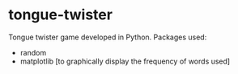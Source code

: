 # tongue-twister
Tongue twister game developed in Python. Packages used:
- random
- matplotlib [to graphically display the frequency of words used]
